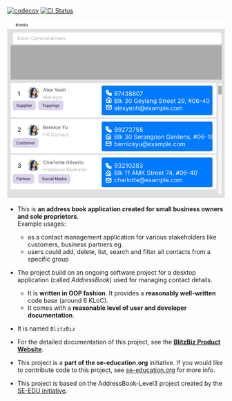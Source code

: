 [![codecov](https://codecov.io/gh/AY2425S1-CS2103T-W12-1/tp/branch/master/graph/badge.svg?token=0XZMMPD8VS)](https://codecov.io/gh/AY2425S1-CS2103T-W12-1/tp) [![CI Status](https://github.com/se-edu/addressbook-level3/workflows/Java%20CI/badge.svg)](https://github.com/se-edu/addressbook-level3/actions)

![Ui](docs/images/Ui.png)

* This is **an address book application created for small business owners and sole proprietors**.<br>
  Example usages:
  * as a contact management application for various stakeholders like customers, business partners eg.
  * users could add, delete, list, search and filter all contacts from a specific group
* The project build on an ongoing software project for a desktop application (called _AddressBook_) used for managing contact details.
  * It is **written in OOP fashion**. It provides a **reasonably well-written** code base (around 6 KLoC).
  * It comes with a **reasonable level of user and developer documentation**.
* It is named `BlitzBiz`
* For the detailed documentation of this project, see the **[BlitzBiz Product Website](https://ay2425s1-cs2103t-w12-1.github.io/tp/)**.
* This project is a **part of the se-education.org** initiative. If you would like to contribute code to this project, see [se-education.org](https://se-education.org/#contributing-to-se-edu) for more info.

* This project is based on the AddressBook-Level3 project created by the [SE-EDU initiative](https://se-education.org).

